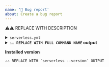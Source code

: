 ```yaml
---
name: '🐛 Bug report'
about: Create a bug report
---
```


<!-- ⚠️⚠️ Acknowledge ALL below remarks -->
<!-- ⚠️⚠️ Request may not be processed if it doesn't meet outlined criteria -->

<!-- ⚠️⚠️ Ensure you're using *latest* version of a Framework -->
<!-- ⚠️⚠️ If you're uncertain you deal with a bug, ask first at https://forum.serverless.com -->
<!-- ⚠️⚠️ If your issue is influenced by a plugin, report at plugin repository, not here -->
<!-- ⚠️⚠️ Search existing issues to avoid creating duplicates  -->

<!-- ⚠️⚠️ Answer ALL the questions below -->

<!--
Q1: Describe the issue
-->

⚠️⚠️ REPLACE WITH DESCRIPTION

<!--
Q2: Provide (in below placeholder) FULL content of serverless.yml, ensuring that:
• It consistently reproduces described issue
• It's as minimal as possible
• There's no plugins involved (plugin related issues need to be reported at plugin repositories)
• Has sensitive parts masked out
-->

<details>
<summary><code>serverless.yml</code></summary>

```yaml
# ⚠️⚠️ REPLACE THIS COMMENT WITH FULL serverless.yml CONTENT
```

</details>

<!--
Q3: Provide (in below placeholder) FULL name and output of the command that exposes the problem.
       Note: Ensure SLS_DEBUG=* env var for verbose debug output
-->

<details>
<summary><b><code>⚠️⚠️ REPLACE WITH FULL COMMAND NAME</code> output</b></summary>

```
⚠️⚠️ REPLACE WITH FULL COMMAND OUTPUT
```

</details>

<!--
Q4: Provide (in below placeholder) output of serverless --version
-->

<b>Installed version</b>

```
⚠️⚠️ REPLACE WITH `serverless --version` OUTPUT
```
